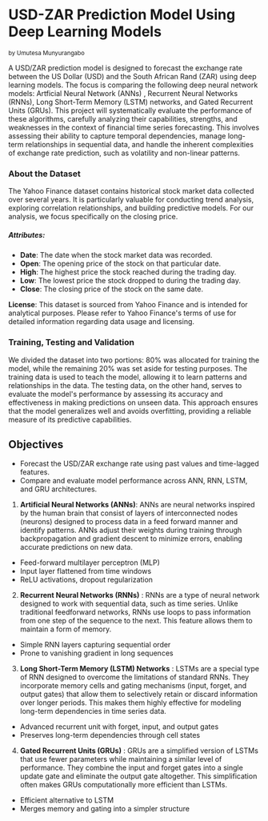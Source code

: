 # USD-ZAR Prediction Model Using Deep Learning Models
<small> by Umutesa Munyurangabo </small>

A USD/ZAR prediction model is designed to forecast the exchange rate between the US Dollar (USD) and the South African Rand (ZAR) using deep learning models. The focus is comparing the following deep neural network models: Artficial Neural Network (ANNs) , Recurrent Neural Networks (RNNs), Long Short-Term Memory (LSTM) networks, and Gated Recurrent Units (GRUs). This project will systematically evaluate the performance of these algorithms, carefully analyzing their capabilities, strengths, and weaknesses in the context of financial time series forecasting. This involves assessing their ability to capture temporal dependencies, manage long-term relationships in sequential data, and handle the inherent complexities of exchange rate prediction, such as volatility and non-linear patterns. 

### About the Dataset

The Yahoo Finance dataset contains historical stock market data collected over several years. It is particularly valuable for conducting trend analysis, exploring correlation relationships, and building predictive models. For our analysis, we focus specifically on the closing price.
##### **Attributes**:
- **Date**: The date when the stock market data was recorded.
- **Open**: The opening price of the stock on that particular date.
- **High**: The highest price the stock reached during the trading day.
- **Low**: The lowest price the stock dropped to during the trading day.
- **Close**: The closing price of the stock on the same date.

**License**:
This dataset is sourced from Yahoo Finance and is intended for analytical purposes. Please refer to Yahoo Finance's terms of use for detailed information regarding data usage and licensing.

### Training, Testing and Validation
We divided the dataset into two portions: 80% was allocated for training the model, while the remaining 20% was set aside for testing purposes. The training data is used to teach the model, allowing it to learn patterns and relationships in the data. The testing data, on the other hand, serves to evaluate the model's performance by assessing its accuracy and effectiveness in making predictions on unseen data. This approach ensures that the model generalizes well and avoids overfitting, providing a reliable measure of its predictive capabilities.

## Objectives

- Forecast the USD/ZAR exchange rate using past values and time-lagged features.
- Compare and evaluate model performance across ANN, RNN, LSTM, and GRU architectures.

1. **Artificial Neural Networks (ANNs)**: ANNs are neural networks inspired by the human brain that consist of layers of interconnected nodes (neurons) designed to process data in a feed forward manner and identify patterns. ANNs adjust their weights during training through backpropagation and gradient descent to minimize errors, enabling accurate predictions on new data.
  - Feed-forward multilayer perceptron (MLP)
  - Input layer flattened from time windows
  - ReLU activations, dropout regularization 

2. **Recurrent Neural Networks (RNNs)** : RNNs are a type of neural network designed to work with sequential data, such as time series. Unlike traditional feedforward networks, RNNs use loops to pass information from one step of the sequence to the next. This feature allows them to maintain a form of memory.
  - Simple RNN layers capturing sequential order
  - Prone to vanishing gradient in long sequences

3. **Long Short-Term Memory (LSTM) Networks** : LSTMs are a special type of RNN designed to overcome the limitations of standard RNNs. They incorporate memory cells and gating mechanisms (input, forget, and output gates) that allow them to selectively retain or discard information over longer periods. This makes them highly effective for modeling long-term dependencies in time series data.
  - Advanced recurrent unit with forget, input, and output gates
  - Preserves long-term dependencies through cell states


4. **Gated Recurrent Units (GRUs)** : GRUs are a simplified version of LSTMs that use fewer parameters while maintaining a similar level of performance. They combine the input and forget gates into a single update gate and eliminate the output gate altogether. This simplification often makes GRUs computationally more efficient than LSTMs.
  - Efficient alternative to LSTM
  - Merges memory and gating into a simpler structure


